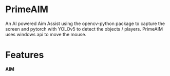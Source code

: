 # PrimeAIM
An AI powered Aim Assist using the opencv-python package to capture the screen and pytorch with YOLOv5 to detect the objects / players.
PrimeAIM uses windows api to move the mouse.

# Features
**AIM**

